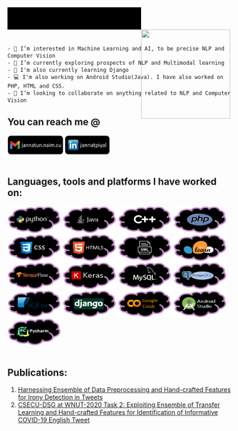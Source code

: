 
<div align="left">
<img src="https://github.com/Piyaljannat/Piyaljannat/blob/main/hi.gif" height="50" width="300">
<img src="https://github.com/Piyaljannat/Piyaljannat/blob/main/angrybird.gif.gif" height="200" width="200" style="position:absolute;top:100px;">
</div>
<br/>



```
- 👀 I’m interested in Machine Learning and AI, to be precise NLP and Computer Vision
- 🌱 I’m currently exploring prospects of NLP and Multimodal learning
- 🌻 I'm also currently learning Django
- 💻 I'm also working on Android Studio(Java). I have also worked on PHP, HTML and CSS.
- 💞️ I’m looking to collaborate on anything related to NLP and Computer Vision
```
## You can reach me @
<div>
<a href="mailto:jannatun.naim.cu@gmail.com" target="_blank"><img width="125" height="42" src="https://github.com/Piyaljannat/Piyaljannat/blob/main/gmail.png"></a>
<a href="https://www.linkedin.com/in/jannatpiyal/" target="_blank"><img width="100" height="42" src="https://github.com/Piyaljannat/Piyaljannat/blob/main/linkedin.png"></a>
</div>
</br>

## Languages, tools and platforms I have worked on:


<div>
  <img width="120" height="60" src="https://github.com/Piyaljannat/Piyaljannat/blob/main/python2.png">
  <img width="120" height="60" src="https://github.com/Piyaljannat/Piyaljannat/blob/main/java.png">
  <img width="120" height="60" src="https://github.com/Piyaljannat/Piyaljannat/blob/main/c++.png">
  <img width="120" height="60" src="https://github.com/Piyaljannat/Piyaljannat/blob/main/php.png">
  <img width="120" height="60" src="https://github.com/Piyaljannat/Piyaljannat/blob/main/css.png">
  <img width="120" height="60" src="https://github.com/Piyaljannat/Piyaljannat/blob/main/html.png">
  <img width="120" height="60" src="https://github.com/Piyaljannat/Piyaljannat/blob/main/xml.png">
  <img width="120" height="60" src="https://github.com/Piyaljannat/Piyaljannat/blob/main/scikitlearn.png">
  <img width="120" height="60" src="https://github.com/Piyaljannat/Piyaljannat/blob/main/tensorflow.png">
  <img width="120" height="60" src="https://github.com/Piyaljannat/Piyaljannat/blob/main/keras.png">
  <img width="120" height="60" src="https://github.com/Piyaljannat/Piyaljannat/blob/main/sql.png">
  <img width="120" height="60" src="https://github.com/Piyaljannat/Piyaljannat/blob/main/postgres.png">
  <img width="120" height="60" src="https://github.com/Piyaljannat/Piyaljannat/blob/main/sqlite.png">
  <img width="120" height="60" src="https://github.com/Piyaljannat/Piyaljannat/blob/main/django.png">
  <img width="120" height="60" src="https://github.com/Piyaljannat/Piyaljannat/blob/main/colab.png">
  <img width="120" height="60" src="https://github.com/Piyaljannat/Piyaljannat/blob/main/androidstudio.png">
  <img width="120" height="60" src="https://github.com/Piyaljannat/Piyaljannat/blob/main/pycharm.png">
  
</div>
</br>

## Publications:

1. [Harnessing Ensemble of Data Preprocessing and Hand-crafted Features for Irony Detection in Tweets](https://ieeexplore.ieee.org/abstract/document/9392711)
2. [CSECU-DSG at WNUT-2020 Task 2: Exploiting Ensemble of Transfer Learning and Hand-crafted Features for Identification of Informative COVID-19 English Tweet](https://www.aclweb.org/anthology/2020.wnut-1.55/)

<!---
Piyaljannat/Piyaljannat is a ✨ special ✨ repository because its `README.md` (this file) appears on your GitHub profile.
You can click the Preview link to take a look at your changes.
--->
